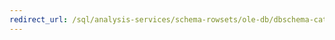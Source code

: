```yaml
---
redirect_url: /sql/analysis-services/schema-rowsets/ole-db/dbschema-catalogs-rowset?toc=%2fsql%2fanalysis-services%2fschema-rowsets%2fole-db%2ftoc.json
---
```

